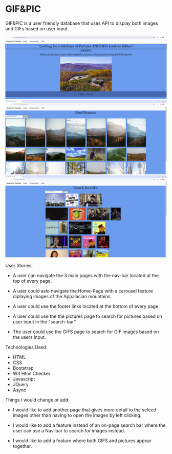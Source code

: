 # GIF&PIC

GIF&PIC is a user friendly database that uses API to display both images and GIFs based on user input.

<img src="./images/Screenshot 2024-10-25 140014.png/" style="width:600px">
<img src="./images/Screenshot 2024-10-25 140041.png" style="width:600px">
<img src="./images/Screenshot 2024-10-25 140058.png" style="width:600px">

User Stories:

- A user can navigate the 3 main pages with the nav-bar located at the top of every page.

- A user could aslo navigate the Home-Page with a carousel feature diplaying images of the Appalacian mountains.

- A user could use the footer links located at the bottom of every page.

- A user could use the the pictures page to search for pictures based on user input in the "search-bar"

- The user could use the GIFS page to search for GIF images based on the users input.

Technologies Used:

- HTML
- CSS
- Bootstrap
- W3 Html Checker
- Javascript
- JQuery
- Async

Things I would change or add:

- I would like to add another page that gives more detail to the selced images other than having to open the images by left clicking.

- I would like to add a feature instead of an on-page search bar where the user can use a Nav-bar to search for images instead.

- I would like to add a feature where both GIFS and pictures appear together.
